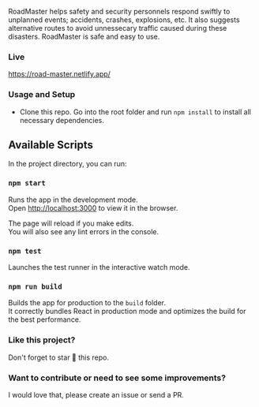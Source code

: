 RoadMaster helps safety and security personnels respond swiftly to unplanned events; accidents, crashes, explosions, etc. It also suggests alternative routes to avoid unnessecary traffic caused during these disasters. RoadMaster is safe and easy to use.

### Live

https://road-master.netlify.app/

### Usage and Setup

- Clone this repo. Go into the root folder and run `npm install` to install all necessary dependencies.

## Available Scripts

In the project directory, you can run:

### `npm start`

Runs the app in the development mode.<br>
Open [http://localhost:3000](http://localhost:3000) to view it in the browser.

The page will reload if you make edits.<br>
You will also see any lint errors in the console.

### `npm test`

Launches the test runner in the interactive watch mode.<br>

### `npm run build`

Builds the app for production to the `build` folder.<br>
It correctly bundles React in production mode and optimizes the build for the best performance.

### Like this project?

Don't forget to star :star2: this repo.

### Want to contribute or need to see some improvements?

I would love that, please create an issue or send a PR.
